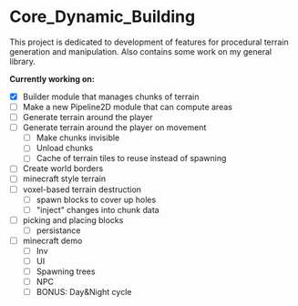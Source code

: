 # Core_Dynamic_Building

This project is dedicated to development of features for procedural terrain generation and manipulation. Also contains some work on my general library.

__Currently working on:__

- [x] Builder module that manages chunks of terrain
- [ ] Make a new Pipeline2D module that can compute areas
- [ ] Generate terrain around the player
- [ ] Generate terrain around the player on movement
  - [ ] Make chunks invisible
  - [ ] Unload chunks
  - [ ] Cache of terrain tiles to reuse instead of spawning
- [ ] Create world borders
- [ ] minecraft style terrain
- [ ] voxel-based terrain destruction
  - [ ] spawn blocks to cover up holes
  - [ ]  "inject" changes into chunk data
- [ ] picking and placing blocks
  - [ ] persistance
- [ ] minecraft demo
  - [ ] Inv
  - [ ] UI
  - [ ] Spawning trees
  - [ ] NPC
  - [ ] BONUS: Day&Night cycle